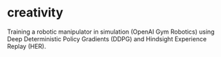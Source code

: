 # creativity
Training a robotic manipulator in simulation (OpenAI Gym Robotics) using Deep Deterministic Policy Gradients (DDPG) and Hindsight Experience Replay (HER).
